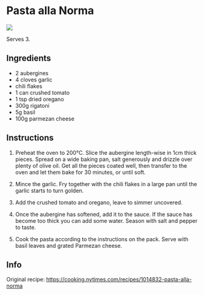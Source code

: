 # Pasta alla Norma
![](https://static01.nyt.com/images/2013/06/26/dining/26JPFLEX1/26JPFLEX1-master768-v2.jpg?w=1280&q=75)

Serves 3.

## Ingredients
- 2 aubergines
- 4 cloves garlic
- chili flakes
- 1 can crushed tomato
- 1 tsp dried oregano
- 300g rigatoni
- 5g basil
- 100g parmezan cheese

## Instructions
1. Preheat the oven to 200°C. 
Slice the aubergine length-wise in 1cm thick pieces. 
Spread on a wide baking pan, salt generously and drizzle over plenty of olive oil.
Get all the pieces coated well, then transfer to the oven and let them bake for 30 minutes, or until soft.

2. Mince the garlic. 
Fry together with the chili flakes in a large pan until the garlic starts to turn golden.

3. Add the crushed tomato and oregano, leave to simmer uncovered.

4. Once the aubergine has softened, add it to the sauce. 
If the sauce has become too thick you can add some water.
Season with salt and pepper to taste.

5. Cook the pasta according to the instructions on the pack. Serve with basil leaves and grated Parmezan cheese.

## Info
Original recipe: https://cooking.nytimes.com/recipes/1014832-pasta-alla-norma